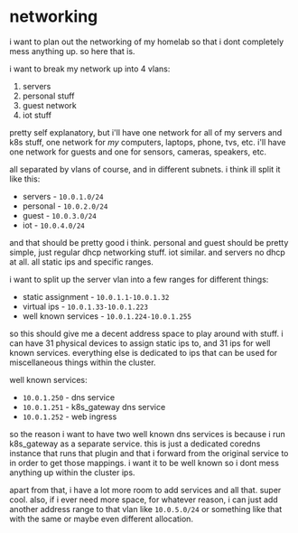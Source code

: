 # networking

i want to plan out the networking of my homelab so that i dont completely mess
anything up. so here that is.

i want to break my network up into 4 vlans:

1. servers
1. personal stuff
1. guest network
1. iot stuff

pretty self explanatory, but i'll have one network for all of my servers and k8s
stuff, one network for _my_ computers, laptops, phone, tvs, etc. i'll have one
network for guests and one for sensors, cameras, speakers, etc.

all separated by vlans of course, and in different subnets. i think ill split it
like this:

- servers - `10.0.1.0/24`
- personal - `10.0.2.0/24`
- guest - `10.0.3.0/24`
- iot - `10.0.4.0/24`

and that should be pretty good i think. personal and guest should be pretty
simple, just regular dhcp networking stuff. iot similar. and servers no dhcp at
all. all static ips and specific ranges.

i want to split up the server vlan into a few ranges for different things:

- static assignment - `10.0.1.1-10.0.1.32`
- virtual ips - `10.0.1.33-10.0.1.223`
- well known services - `10.0.1.224-10.0.1.255`

so this should give me a decent address space to play around with stuff. i can
have 31 physical devices to assign static ips to, and 31 ips for well known
services. everything else is dedicated to ips that can be used for miscellaneous
things within the cluster.

well known services:

- `10.0.1.250` - dns service
- `10.0.1.251` - k8s_gateway dns service
- `10.0.1.252` - web ingress

so the reason i want to have two well known dns services is because i run
k8s_gateway as a separate service. this is just a dedicated coredns instance
that runs that plugin and that i forward from the original service to in order
to get those mappings. i want it to be well known so i dont mess anything up
within the cluster ips.

apart from that, i have a lot more room to add services and all that. super
cool. also, if i ever need more space, for whatever reason, i can just add
another address range to that vlan like `10.0.5.0/24` or something like that
with the same or maybe even different allocation.
